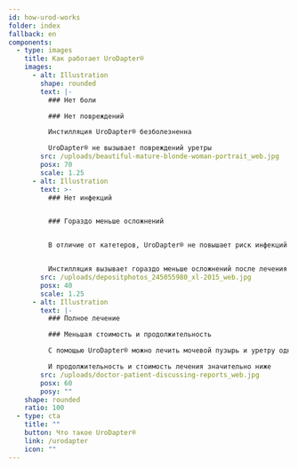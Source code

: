 ```yaml
---
id: how-urod-works
folder: index
fallback: en
components:
  - type: images
    title: Как работает UroDapter®
    images:
      - alt: Illustration
        shape: rounded
        text: |-
          ### Нет боли

          ### Нет повреждений

          Инстилляция UroDapter® безболезненна

          UroDapter® не вызывает повреждений уретры
        src: /uploads/beautiful-mature-blonde-woman-portrait_web.jpg
        posx: 70
        scale: 1.25
      - alt: Illustration
        text: >-
          ### Нет инфекций


          ### Гораздо меньше осложнений


          В отличие от катетеров, UroDapter® не повышает риск инфекций мочевыводящих путей


          Инстилляция вызывает гораздо меньше осложнений после лечения
        src: /uploads/depositphotos_245055980_xl-2015_web.jpg
        posx: 40
        scale: 1.25
      - alt: Illustration
        text: |-
          ### Полное лечение

          ### Меньшая стоимость и продолжительность

          С помощью UroDapter® можно лечить мочевой пузырь и уретру одновременно

          И продолжительность и стоимость лечения значительно ниже
        src: /uploads/doctor-patient-discussing-reports_web.jpg
        posx: 60
        posy: ""
    shape: rounded
    ratio: 100
  - type: cta
    title: ""
    button: Что такое UroDapter®
    link: /urodapter
    icon: ""
---
```

